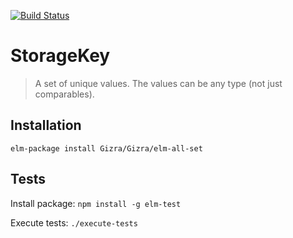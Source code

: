 [![Build Status](https://travis-ci.org/Gizra/Gizra/elm-all-set.svg?branch=master)](https://travis-ci.org/Gizra/Gizra/elm-all-set)

StorageKey
========

> A set of unique values. The values can be any type (not just comparables).


## Installation

`elm-package install Gizra/Gizra/elm-all-set`

## Tests

Install package: `npm install -g elm-test`

Execute tests: `./execute-tests`
